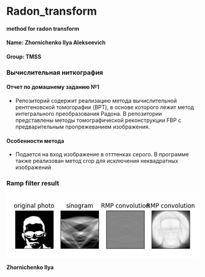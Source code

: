 # Radon_transform
#### method for radon transform
#### Name: Zhornichenko Ilya Alekseevich
#### Group: TMSS

### Вычислительная ниткография 

####  Отчет по домашнему заданию №1

- Репозиторий содержит реализацию метода вычислительной рентгеновской томогорафии 
(BPT), в основе которого лежит метод интегрального преобразования Радона. В 
репозитории представлены методы томографической реконструкции FBP с предварительным 
пропрежеванием изображения.

#### Особенности метода

- Подается на вход изображение в отттенках серого. В программе также реализован метод crop для исключения неквадратных изображений

### Ramp filter result
![alt text](source/Figure1.png)

**Zhornichenko Ilya**
